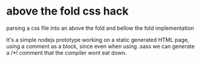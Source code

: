 above the fold css hack
===================

parsing a css file into an above the fold and bellow the fold implementation


It's a simple nodejs prototype working on a static generated HTML page, using a comment as a block, since even when using .sass we can generate a /*! comment that the compiler wont eat down.

